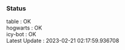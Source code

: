 ### Status


table : OK  
hogwarts : OK  
icy-bot : OK  
Latest Update : 2023-02-21 02:17:59.936708
